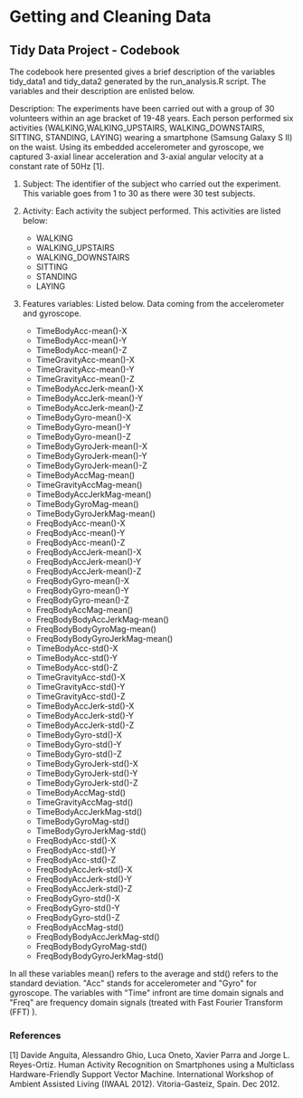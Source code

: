 # Getting and Cleaning Data
## Tidy Data Project - Codebook

The codebook here presented gives a brief description of the variables tidy_data1 and tidy_data2 generated by the run_analysis.R script. The variables and their description are enlisted below.

Description: The experiments have been carried out with a group of 30 volunteers within an age bracket of 19-48 years. Each person performed six activities (WALKING,WALKING_UPSTAIRS, WALKING_DOWNSTAIRS, SITTING, STANDING, LAYING) wearing a smartphone (Samsung Galaxy S II) on the waist. Using its embedded accelerometer and gyroscope, we captured 3-axial linear acceleration and 3-axial angular velocity at a constant rate of 50Hz [1].

1. Subject: The identifier of the subject who carried out the experiment. This variable goes from 1 to 30 as there were 30 test subjects.

2. Activity: Each activity the subject performed. This activities are listed below:
   * WALKING
   * WALKING_UPSTAIRS
   * WALKING_DOWNSTAIRS
   * SITTING
   * STANDING
   * LAYING
3. Features variables: Listed below. Data coming from the accelerometer and gyroscope. 
  
   * TimeBodyAcc-mean()-X
   * TimeBodyAcc-mean()-Y
   * TimeBodyAcc-mean()-Z
   * TimeGravityAcc-mean()-X
   * TimeGravityAcc-mean()-Y
   * TimeGravityAcc-mean()-Z
   * TimeBodyAccJerk-mean()-X
   * TimeBodyAccJerk-mean()-Y
   * TimeBodyAccJerk-mean()-Z
   * TimeBodyGyro-mean()-X
   * TimeBodyGyro-mean()-Y
   * TimeBodyGyro-mean()-Z		
   * TimeBodyGyroJerk-mean()-X
   * TimeBodyGyroJerk-mean()-Y
   * TimeBodyGyroJerk-mean()-Z
   * TimeBodyAccMag-mean()
   * TimeGravityAccMag-mean()
   * TimeBodyAccJerkMag-mean()
   * TimeBodyGyroMag-mean()
   * TimeBodyGyroJerkMag-mean()
   * FreqBodyAcc-mean()-X
   * FreqBodyAcc-mean()-Y
   * FreqBodyAcc-mean()-Z
   * FreqBodyAccJerk-mean()-X
   * FreqBodyAccJerk-mean()-Y
   * FreqBodyAccJerk-mean()-Z
   * FreqBodyGyro-mean()-X
   * FreqBodyGyro-mean()-Y
   * FreqBodyGyro-mean()-Z
   * FreqBodyAccMag-mean()
   * FreqBodyBodyAccJerkMag-mean()
   * FreqBodyBodyGyroMag-mean()
   * FreqBodyBodyGyroJerkMag-mean()
   * TimeBodyAcc-std()-X
   * TimeBodyAcc-std()-Y
   * TimeBodyAcc-std()-Z
   * TimeGravityAcc-std()-X
   * TimeGravityAcc-std()-Y
   * TimeGravityAcc-std()-Z
   * TimeBodyAccJerk-std()-X  
   * TimeBodyAccJerk-std()-Y
   * TimeBodyAccJerk-std()-Z
   * TimeBodyGyro-std()-X
   * TimeBodyGyro-std()-Y
   * TimeBodyGyro-std()-Z
   * TimeBodyGyroJerk-std()-X
   * TimeBodyGyroJerk-std()-Y
   * TimeBodyGyroJerk-std()-Z
   * TimeBodyAccMag-std()
   * TimeGravityAccMag-std()
   * TimeBodyAccJerkMag-std()
   * TimeBodyGyroMag-std()
   * TimeBodyGyroJerkMag-std()
   * FreqBodyAcc-std()-X
   * FreqBodyAcc-std()-Y
   * FreqBodyAcc-std()-Z
   * FreqBodyAccJerk-std()-X
   * FreqBodyAccJerk-std()-Y
   * FreqBodyAccJerk-std()-Z
   * FreqBodyGyro-std()-X
   * FreqBodyGyro-std()-Y
   * FreqBodyGyro-std()-Z
   * FreqBodyAccMag-std()
   * FreqBodyBodyAccJerkMag-std()
   * FreqBodyBodyGyroMag-std()
   * FreqBodyBodyGyroJerkMag-std()

In all these variables mean() refers to the average and std() refers to the standard deviation. "Acc" stands for accelerometer and "Gyro" for gyroscope.  The variables with "Time" infront are time domain signals and "Freq" are frequency domain signals (treated with Fast Fourier Transform (FFT) ).

### References
[1] Davide Anguita, Alessandro Ghio, Luca Oneto, Xavier Parra and Jorge L. Reyes-Ortiz. Human Activity Recognition on Smartphones using a Multiclass Hardware-Friendly Support Vector Machine. International Workshop of Ambient Assisted Living (IWAAL 2012). Vitoria-Gasteiz, Spain. Dec 2012.
